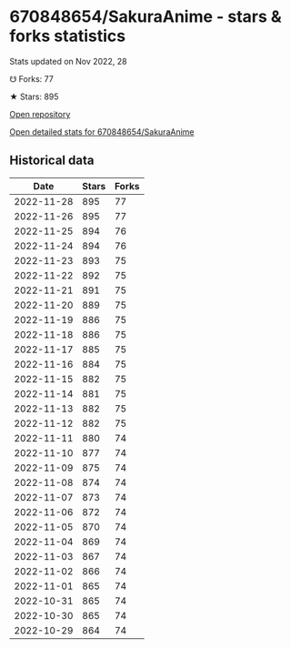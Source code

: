 # 670848654/SakuraAnime - stars & forks statistics

Stats updated on Nov 2022, 28

☋ Forks: 77

★ Stars: 895

[Open repository](https://github.com/670848654/SakuraAnime)

[Open detailed stats for 670848654/SakuraAnime](https://reviewgithub.com/rep/670848654/SakuraAnime)

## Historical data
| Date | Stars | Forks |
|------|-------|-------|
| 2022-11-28 | 895 | 77 | 
| 2022-11-26 | 895 | 77 | 
| 2022-11-25 | 894 | 76 | 
| 2022-11-24 | 894 | 76 | 
| 2022-11-23 | 893 | 75 | 
| 2022-11-22 | 892 | 75 | 
| 2022-11-21 | 891 | 75 | 
| 2022-11-20 | 889 | 75 | 
| 2022-11-19 | 886 | 75 | 
| 2022-11-18 | 886 | 75 | 
| 2022-11-17 | 885 | 75 | 
| 2022-11-16 | 884 | 75 | 
| 2022-11-15 | 882 | 75 | 
| 2022-11-14 | 881 | 75 | 
| 2022-11-13 | 882 | 75 | 
| 2022-11-12 | 882 | 75 | 
| 2022-11-11 | 880 | 74 | 
| 2022-11-10 | 877 | 74 | 
| 2022-11-09 | 875 | 74 | 
| 2022-11-08 | 874 | 74 | 
| 2022-11-07 | 873 | 74 | 
| 2022-11-06 | 872 | 74 | 
| 2022-11-05 | 870 | 74 | 
| 2022-11-04 | 869 | 74 | 
| 2022-11-03 | 867 | 74 | 
| 2022-11-02 | 866 | 74 | 
| 2022-11-01 | 865 | 74 | 
| 2022-10-31 | 865 | 74 | 
| 2022-10-30 | 865 | 74 | 
| 2022-10-29 | 864 | 74 | 

